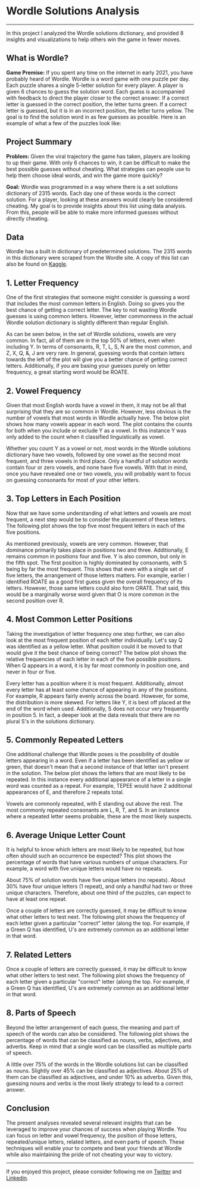 # Wordle Solutions Analysis
---

In this project I analyzed the Wordle solutions dictionary, and provided 8 insights and visualizations to help others win the game in fewer moves.

## What is Wordle?

**Game Premise:** If you spent any time on the internet in early 2021, you have probably heard of Wordle. Wordle is a word game with one puzzle per day. Each puzzle shares a single 5-letter solution for every player. A player is given 6 chances to guess the solution word. Each guess is accompanied with feedback to direct the player closer to the correct answer. If a correct letter is guessed in the correct position, the letter turns green. If a correct letter is guessed, but it is in an incorrect position, the letter turns yellow. The goal is to find the solution word in as few guesses as possible. Here is an example of what a few of the puzzles look like:


## Project Summary

**Problem:** Given the viral trajectory the game has taken, players are looking to up their game. With only 6 chances to win, it can be difficult to make the best possible guesses without cheating. What strategies can people use to help them choose ideal words, and win the game more quickly?

**Goal:** Wordle was programmed in a way where there is a set solutions dictionary of 2315 words. Each day one of these words is the correct solution. For a player, looking at these answers would clearly be considered cheating. My goal is to provide insights about this list using data analysis. From this, people will be able to make more informed guesses without directly cheating.


## Data

Wordle has a built in dictionary of predetermined solutions. The 2315 words in this dictionary were scraped from the Wordle site. A copy of this list can also be found on [Kaggle](https://www.kaggle.com/bcruise/wordle-valid-words).


## 1. Letter Frequency

One of the first strategies that someone might consider is guessing a word that includes the most common letters in English. Doing so gives you the best chance of getting a correct letter. The key to not wasting Wordle guesses is using common letters. However, letter commonness in the actual Wordle solution dictionary is slightly different than regular English.

As can be seen below, in the set of Wordle solutions, vowels are very common. In fact, all of them are in the top 50% of letters, even when including Y. In terms of consonants, R, T, L, S, N are the most common, and Z, X, Q, &, J are very rare. In general, guessing words that contain letters towards the left of the plot will give you a better chance of getting correct letters. Additionally, if you are basing your guesses purely on letter frequency, a great starting word would be ROATE.


## 2. Vowel Frequency

Given that most English words have a vowel in them, it may not be all that surprising that they are so common in Wordle. However, less obvious is the number of vowels that most words in Wordle actually have. The below plot shows how many vowels appear in each word. The plot contains the counts for both when you include or exclude Y as a vowel. In this instance Y was only added to the count when it classified linguistically as vowel.

Whether you count Y as a vowel or not, most words in the Wordle solutions dictionary have two vowels, followed by one vowel as the second most frequent, and three vowels in third place. Only a handful of solution words contain four or zero vowels, and none have five vowels. With that in mind, once you have revealed one or two vowels, you will probably want to focus on guessing consonants for most of your other letters.

## 3. Top Letters in Each Position

Now that we have some understanding of what letters and vowels are most frequent, a next step would be to consider the placement of these letters. The following plot shows the top five most frequent letters in each of the five positions.

As mentioned previously, vowels are very common. However, that dominance primarily takes place in positions two and three. Additionally, E remains common in positions four and five. Y is also common, but only in the fifth spot. The first position is highly dominated by consonants, with S being by far the most frequent. This shows that even with a single set of five letters, the arrangement of those letters matters. For example, earlier I identified ROATE as a good first guess given the overall frequency of its letters. However, those same letters could also form ORATE. That said, this would be a marginally worse word given that O is more common in the second position over R.


## 4. Most Common Letter Positions

Taking the investigation of letter frequency one step further, we can also look at the most frequent position of each letter individually. Let's say Q was identified as a yellow letter. What position could it be moved to that would give it the best chance of being correct? The below plot shows the relative frequencies of each letter in each of the five possible positions. When Q appears in a word, it is by far most commonly in position one, and never in four or five.

Every letter has a position where it is most frequent. Additionally, almost every letter has at least some chance of appearing in any of the positions. For example, R appears fairly evenly across the board. However, for some, the distribution is more skewed. For letters like Y, it is best off placed at the end of the word when used. Additionally, S does not occur very frequently in position 5. In fact, a deeper look at the data reveals that there are no plural S's in the solutions dictionary.

## 5. Commonly Repeated Letters

One additional challenge that Wordle poses is the possibility of double letters appearing in a word. Even if a letter has been identified as yellow or green, that doesn't mean that a second instance of that letter isn't present in the solution. The below plot shows the letters that are most likely to be repeated. In this instance every additional appearance of a letter in a single word was counted as a repeat. For example, TEPEE would have 2 additional appearances of E, and therefore 2 repeats total.

Vowels are commonly repeated, with E standing out above the rest. The most commonly repeated consonants are L, R, T, and S. In an instance where a repeated letter seems probable, these are the most likely suspects.

## 6. Average Unique Letter Count

It is helpful to know which letters are most likely to be repeated, but how often should such an occurrence be expected? This plot shows the percentage of words that have various numbers of unique characters. For example, a word with five unique letters would have no repeats.

About 75% of solution words have five unique letters (no repeats). About 30% have four unique letters (1 repeat), and only a handful had two or three unique characters. Therefore, about one third of the puzzles, can expect to have at least one repeat.

Once a couple of letters are correctly guessed, it may be difficult to know what other letters to test next. The following plot shows the frequency of each letter given a particular "correct" letter (along the top. For example, if a Green Q has identified, U's are extremely common as an additional letter in that word.



## 7. Related Letters

Once a couple of letters are correctly guessed, it may be difficult to know what other letters to test next. The following plot shows the frequency of each letter given a particular "correct" letter (along the top. For example, if a Green Q has identified, U's are extremely common as an additional letter in that word.

## 8. Parts of Speech
Beyond the letter arrangement of each guess, the meaning and part of speech of the words can also be considered. The following plot shows the percentage of words that can be classified as nouns, verbs, adjectives, and adverbs. Keep in mind that a single word can be classified as multiple parts of speech.

A little over 75% of the words in the Wordle solutions list can be classified as nouns. Slightly over 45% can be classified as adjectives. About 25% of them can be classified as adjectives, and under 10% as adverbs. Given this, guessing nouns and verbs is the most likely strategy to lead to a correct answer.


## Conclusion

The present analyses revealed several relevant insights that can be leveraged to improve your chances of success when playing Wordle. You can focus on letter and vowel frequency, the position of those letters, repeated/unique letters, related letters, and even parts of speech. These techniques will enable your to compete and beat your friends at Wordle while also maintaining the pride of not cheating your way to victory.

---

If you enjoyed this project, please consider following me on [Twitter](https://twitter.com/Peter_Nooteboom) and [Linkedin](https://www.linkedin.com/in/peter-nooteboom/).

